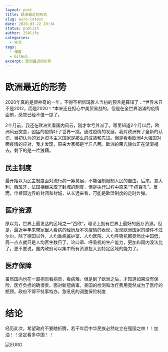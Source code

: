 ```yaml
---
layout: post
title: 欧洲最近的形式
slug: euro-latest
date: 2020-03-22 20:34
status: publish
author: 250life
categories: 
  - 生活
tags: 
  - 博客
  - GitHub
excerpt: 欧洲最近的形势
---
```



# 欧洲最近的形势

​	2020年真的是很神奇的一年，不得不相信玛雅人当初的预言是算错了：*世界末日不是2012，而是2020！*本来还在担心中美贸易战的，但是在全世界汹涌的疫情面前，感觉已经不值一提了。

​	2个月前，我还在欧洲笑看国内风云，刚才幸亏外派了。哪里知道2个月以后，欧洲风云突变，凶猛的疫情吓了世界一跳。通过疫情的发展，我对欧洲有了全新的认识，当初认为的发达资本主义国家是那么的成熟和先进。但是看看欧洲4大强国对面疫情的应对，我才发现，原来大家都是半斤八两。欧洲的荣光貌似正在渐渐褪去，剩下的是一片狼藉。

## 民主制度

​	最开始以为民主制度面对流行病一筹莫展，不能强制限制人民的自由。后来，意大利、西班牙、法国相继采取了封城的制度，但是执行过程中原来“千疮百孔”。反而，申根国边界的封闭和封城，从长远来看，可能是欧盟制度的定时炸弹。

## 医疗资源

​	原以为，世界上最发达的区域之一“西欧”，理论上拥有世界上最好的医疗资源。但是，最近半年来带家里人看病的经历及本次疫情的表现，发现欧洲国家的硬件不过尔尔。除了德国以外，人均重病监护室、人均医院、人均呼吸机都竟然比中国低，高一点点就只是人均医生数目了。论口罩、呼吸机的生产能力，更加和国内没法比了。更不要说，国内政府可以集中所有资源投入到特定区域的能力了。

## 医疗保障

​	虽然国内也在一直抱怨看病贵，看病难，但是到了欧洲之后，才知道如果没有保险，医疗负担的确很贵。面对新冠病毒，美国的检测和治疗费用竟然成为了医疗的瓶颈。政府不得不特事特办，急吼吼的调整保险制度

# 结论

​	经历此次，希望政府不要瞎折腾，若干年后中华民族必然屹立在强国之林！！加油！！坚定看多中国！！

![EURO](http://qiniu.250life.com/2020322.PNG)
